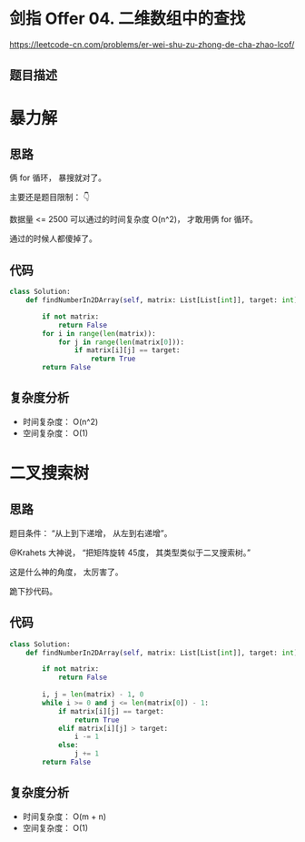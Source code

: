 剑指 Offer 04. 二维数组中的查找
====
https://leetcode-cn.com/problems/er-wei-shu-zu-zhong-de-cha-zhao-lcof/

## 题目描述

暴力解
====
## 思路
俩 for 循环， 暴搜就对了。

主要还是题目限制： 👇


数据量 <= 2500 可以通过的时间复杂度 O(n^2)， 才敢用俩 for 循环。

通过的时候人都傻掉了。

## 代码
```python
class Solution:
    def findNumberIn2DArray(self, matrix: List[List[int]], target: int) -> bool:

        if not matrix:
            return False      
        for i in range(len(matrix)):
            for j in range(len(matrix[0])):
                if matrix[i][j] == target:
                    return True   
        return False
```

## 复杂度分析
- 时间复杂度： O(n^2)
- 空间复杂度： O(1)

二叉搜索树
====
## 思路

题目条件： “从上到下递增， 从左到右递增”。

@Krahets 大神说， “把矩阵旋转 45度， 其类型类似于二叉搜索树。”

这是什么神的角度， 太厉害了。

跪下抄代码。

## 代码
```python
class Solution:
    def findNumberIn2DArray(self, matrix: List[List[int]], target: int) -> bool:

        if not matrix:
            return False
        
        i, j = len(matrix) - 1, 0
        while i >= 0 and j <= len(matrix[0]) - 1:
            if matrix[i][j] == target:
                return True
            elif matrix[i][j] > target:
                i -= 1
            else:
                j += 1
        return False
```

## 复杂度分析
- 时间复杂度： O(m + n)
- 空间复杂度： O(1)
